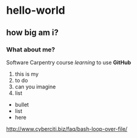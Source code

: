 # hello-world
## how big am i?
### What about me?
Software Carpentry course *learning* to use **GitHub**

1. this is my
2. to do
3. can you imagine
3. list


* bullet
* list
* here


http://www.cyberciti.biz/faq/bash-loop-over-file/
